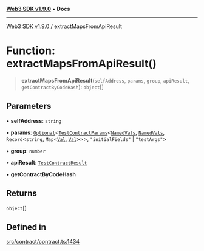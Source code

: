 [**Web3 SDK v1.9.0**](../README.md) • **Docs**

***

[Web3 SDK v1.9.0](../globals.md) / extractMapsFromApiResult

# Function: extractMapsFromApiResult()

> **extractMapsFromApiResult**(`selfAddress`, `params`, `group`, `apiResult`, `getContractByCodeHash`): `object`[]

## Parameters

• **selfAddress**: `string`

• **params**: [`Optional`](../namespaces/utils/type-aliases/Optional.md)\<[`TestContractParams`](../interfaces/TestContractParams.md)\<[`NamedVals`](../type-aliases/NamedVals.md), [`NamedVals`](../type-aliases/NamedVals.md), `Record`\<`string`, `Map`\<[`Val`](../type-aliases/Val.md), [`Val`](../type-aliases/Val.md)\>\>\>, `"initialFields"` \| `"testArgs"`\>

• **group**: `number`

• **apiResult**: [`TestContractResult`](../namespaces/node/interfaces/TestContractResult.md)

• **getContractByCodeHash**

## Returns

`object`[]

## Defined in

[src/contract/contract.ts:1434](https://github.com/Mystic-Nayy/alephium-web3/blob/ee41f5e0e7d7fb0b155fe62f05b2ac03772895ca/packages/web3/src/contract/contract.ts#L1434)
